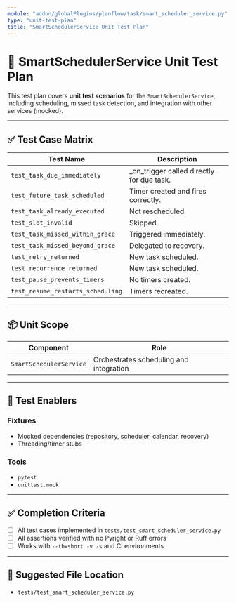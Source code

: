```yaml
---
module: "addon/globalPlugins/planflow/task/smart_scheduler_service.py"
type: "unit-test-plan"
title: "SmartSchedulerService Unit Test Plan"
---
```


# 🧪 SmartSchedulerService Unit Test Plan

This test plan covers **unit test scenarios** for the `SmartSchedulerService`, including scheduling, missed task detection, and integration with other services (mocked).

---

## ✅ Test Case Matrix

| Test Name | Description |
|-----------|-------------|
| `test_task_due_immediately` | _on_trigger called directly for due task. |
| `test_future_task_scheduled` | Timer created and fires correctly. |
| `test_task_already_executed` | Not rescheduled. |
| `test_slot_invalid` | Skipped. |
| `test_task_missed_within_grace` | Triggered immediately. |
| `test_task_missed_beyond_grace` | Delegated to recovery. |
| `test_retry_returned` | New task scheduled. |
| `test_recurrence_returned` | New task scheduled. |
| `test_pause_prevents_timers` | No timers created. |
| `test_resume_restarts_scheduling` | Timers recreated. |

---

## 📦 Unit Scope

| Component             | Role                                      |
|----------------------|--------------------------------------------|
| `SmartSchedulerService` | Orchestrates scheduling and integration  |

---

## 🧪 Test Enablers

### Fixtures
- Mocked dependencies (repository, scheduler, calendar, recovery)
- Threading/timer stubs

### Tools
- `pytest`
- `unittest.mock`

---

## ✅ Completion Criteria

- [ ] All test cases implemented in `tests/test_smart_scheduler_service.py`
- [ ] All assertions verified with no Pyright or Ruff errors
- [ ] Works with `--tb=short -v -s` and CI environments

---

## 📂 Suggested File Location

- `tests/test_smart_scheduler_service.py`
